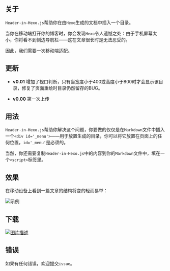 ## 关于

`Header-in-Hexo.js`帮助你在由`Hexo`生成的文档中插入一个目录。

当你在移动端打开你的博客时，你会发现`Hexo`令人遗憾之处：由于手机屏幕太小，你将看不到侧边导航栏——这在文章很长时是无法忍受的。

因此，我们需要一次移动端适配。

## 更新

- **v0.01** 增加了视口判断，只有当宽度小于400或高度小于800时才会显示该目录，修复了页面重绘时目录仍然留存的BUG。

- **v0.00** 第一次上传

## 用法

`Header-in-Hexo.js`帮助你解决这个问题，你要做的仅仅是在`Markdown`文件中插入一个`<div id='_menu'>`——用于放置生成的目录，你可以将它放置在页面上的任何位置，`id='_menu'`是必须的。

当然，你还需要复制`Header-in-Hexo.js`中的内容到你的`Markdown`文件中，填在一个`<script>`标签里。

## 效果

在移动设备上看到一篇文章的结构将变的轻而易举：

![示例](https://raw.githubusercontent.com/C1erman/Graph-bed/master/imgs/For%20Blog/Header-in-Hexo-click.gif)

## 下载

[![图片描述](https://img.shields.io/badge/download-%E4%B8%8B%E8%BD%BD-blue.svg)](https://github.com/C1erman/Header-in-Hexo.js/releases)

## 错误

如果有任何错误，欢迎提交`issue`。

